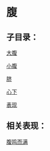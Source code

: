 # 腹## 子目录：[大腹](https://zuoye.gmzyh.com/read/biaoxian/cat_大腹.md)[小腹](https://zuoye.gmzyh.com/read/biaoxian/cat_小腹.md)[脐](https://zuoye.gmzyh.com/read/biaoxian/cat_脐.md)[心下](https://zuoye.gmzyh.com/read/biaoxian/cat_心下.md)[表现](https://zuoye.gmzyh.com/read/biaoxian/cat_表现.md)## 相关表现：[腹鸣而满](https://zuoye.gmzyh.com/search?key=腹鸣而满)